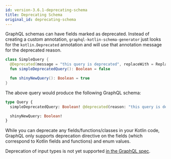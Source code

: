 ```yaml
---
id: version-3.6.1-deprecating-schema
title: Deprecating Schema
original_id: deprecating-schema
---
```


GraphQL schemas can have fields marked as deprecated. Instead of creating a custom annotation,
`graphql-kotlin-schema-generator` just looks for the `kotlin.Deprecated` annotation and will use that annotation message
for the deprecated reason.

```kotlin
class SimpleQuery {
  @Deprecated(message = "this query is deprecated", replaceWith = ReplaceWith("shinyNewQuery"))
  fun simpleDeprecatedQuery(): Boolean = false

  fun shinyNewQuery(): Boolean = true
}
```

The above query would produce the following GraphQL schema:

```graphql
type Query {
  simpleDeprecatedQuery: Boolean! @deprecated(reason: "this query is deprecated, replace with shinyNewQuery")

  shinyNewQuery: Boolean!
}
```

While you can deprecate any fields/functions/classes in your Kotlin code, GraphQL only supports deprecation directive on
the fields (which correspond to Kotlin fields and functions) and enum values.

Deprecation of input types is not yet supported [in the GraphQL spec](https://github.com/graphql/graphql-spec/pull/525).

